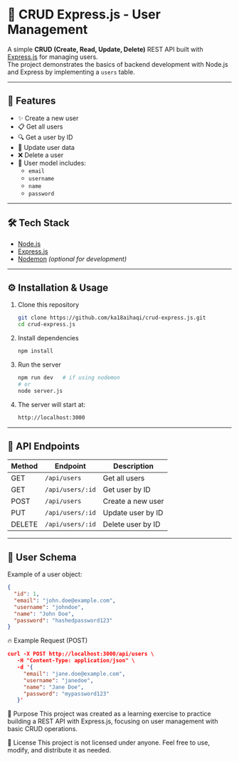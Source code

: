# 👥 CRUD Express.js - User Management

A simple **CRUD (Create, Read, Update, Delete)** REST API built with [Express.js](https://expressjs.com/) for managing users.  
The project demonstrates the basics of backend development with Node.js and Express by implementing a `users` table.

---

## 🚀 Features
- ✨ Create a new user
- 📋 Get all users
- 🔍 Get a user by ID
- 📝 Update user data
- ❌ Delete a user
- 🔐 User model includes:
  - `email`
  - `username`
  - `name`
  - `password`

---

## 🛠️ Tech Stack
- [Node.js](https://nodejs.org/)
- [Express.js](https://expressjs.com/)
- [Nodemon](https://nodemon.io/) *(optional for development)*

---

## ⚙️ Installation & Usage
1. Clone this repository
   ```bash
   git clone https://github.com/ka18aihaqi/crud-express.js.git
   cd crud-express.js
2. Install dependencies
   ```bash
   npm install
4. Run the server
   ```bash
   npm run dev   # if using nodemon
   # or
   node server.js
6. The server will start at:
   ```bash
   http://localhost:3000

---

## 📌 API Endpoints

| Method | Endpoint         | Description       |
|--------|------------------|-------------------|
| GET    | `/api/users`     | Get all users     |
| GET    | `/api/users/:id` | Get user by ID    |
| POST   | `/api/users`     | Create a new user |
| PUT    | `/api/users/:id` | Update user by ID |
| DELETE | `/api/users/:id` | Delete user by ID |

---

## 📂 User Schema

Example of a user object:
```json
{
  "id": 1,
  "email": "john.doe@example.com",
  "username": "johndoe",
  "name": "John Doe",
  "password": "hashedpassword123"
}
```

🔥 Example Request (POST)
```json
curl -X POST http://localhost:3000/api/users \
   -H "Content-Type: application/json" \
   -d '{
     "email": "jane.doe@example.com",
     "username": "janedoe",
     "name": "Jane Doe",
     "password": "mypassword123"
   }'
```

🎯 Purpose
This project was created as a learning exercise to practice building a REST API with Express.js, focusing on user management with basic CRUD operations.

📄 License
This project is not licensed under anyone.
Feel free to use, modify, and distribute it as needed.
